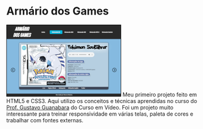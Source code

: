 <h1>Armário dos Games</h1>

<img style="border: solid 1px black" src="armario-dos-games/game-thumbs/armario-thumb.png" alt="Miniatura do Site Armário dos Games">
Meu primeiro projeto feito em HTML5 e CSS3. Aqui utilizo os conceitos e técnicas aprendidas no curso do <a href="">Prof. Gustavo Guanabara</a> do Curso em Vídeo. Foi um projeto muito interessante para treinar responsividade em várias telas, paleta de cores e trabalhar com fontes externas.